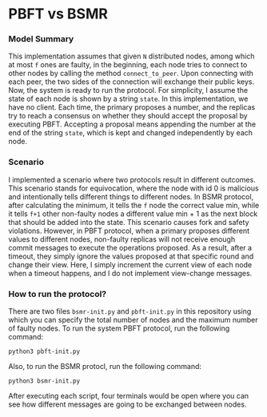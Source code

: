 # PBFT vs BSMR
### Model Summary
This implementation assumes that given `N` distributed nodes, among which at most `f` ones are faulty, in the beginning, each node tries to connect to other nodes by calling the method `connect_to_peer`. Upon connecting with each peer, the two sides of the connection will exchange their public keys. Now, the system is ready to run the protocol. For simplicity, I assume the state of each node is shown by a string `state`. In this implementation, we have no client. Each time, the primary proposes a number, and the replicas try to reach a consensus on whether they should accept the proposal by executing PBFT. Accepting a proposal means appending the number at the end of the string `state`, which is kept and changed independently by each node.

### Scenario
I implemented a scenario where two protocols result in different outcomes. This scenario stands for equivocation, where the node with id 0 is malicious and intentionally tells different things to different nodes. In BSMR protocol, after calculating the minimum, it tells the `f` node the correct value min, while it tells `f+1` other non-faulty nodes a different value min + 1 as the next block that should be added into the state. This scenario causes fork and safety violations. However, in PBFT protocol, when a primary proposes different values to different nodes, non-faulty replicas will not receive enough commit messages to execute the operations proposed. As a result, after a timeout, they simply ignore the values proposed at that specific round and change their view. Here, I simply increment the current view of each node when a timeout happens, and I do not implement view-change messages. 

### How to run the protocol?
There are two files `bsmr-init.py` and `pbft-init.py` in this repository using which you can specify the total number of nodes and the maximum number of faulty nodes. To run the system PBFT protocol, run the following command:
```
python3 pbft-init.py
```
Also, to run the BSMR protocl, run the following command:
```
python3 bsmr-init.py
```
After executing each script, four terminals would be open where you can see how different messages are going to be exchanged between nodes. 
